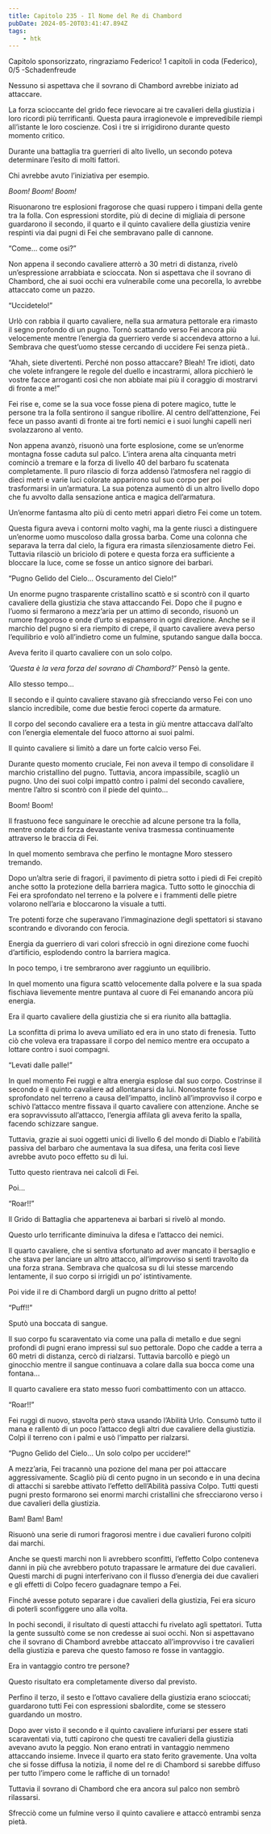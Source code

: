 ```yaml
---
title: Capitolo 235 - Il Nome del Re di Chambord
pubDate: 2024-05-20T03:41:47.894Z
tags:
    - htk
---
```


Capitolo sponsorizzato, ringraziamo Federico!
1 capitoli in coda (Federico), 0/5
-Schadenfreude

Nessuno si aspettava che il sovrano di Chambord avrebbe iniziato ad attaccare.

La forza scioccante del grido fece rievocare ai tre cavalieri della giustizia i loro ricordi più terrificanti. Questa paura irragionevole e imprevedibile riempì all’istante le loro coscienze. Così i tre si irrigidirono durante questo momento critico.

Durante una battaglia tra guerrieri di alto livello, un secondo poteva determinare l’esito di molti fattori.

Chi avrebbe avuto l’iniziativa per esempio.

<em>Boom! Boom! Boom!</em>

Risuonarono tre esplosioni fragorose che quasi ruppero i timpani della gente tra la folla. Con espressioni stordite, più di decine di migliaia di persone guardarono il secondo, il quarto e il quinto cavaliere della giustizia venire respinti via dai pugni di Fei che sembravano palle di cannone.

“Come… come osi?”

Non appena il secondo cavaliere atterrò a 30 metri di distanza, rivelò un’espressione arrabbiata e scioccata. Non si aspettava che il sovrano di Chambord, che ai suoi occhi era vulnerabile come una pecorella, lo avrebbe attaccato come un pazzo.

“Uccidetelo!”

Urlò con rabbia il quarto cavaliere, nella sua armatura pettorale era rimasto il segno profondo di un pugno. Tornò scattando verso Fei ancora più velocemente mentre l’energia da guerriero verde si accendeva attorno a lui. Sembrava che quest’uomo stesse cercando di uccidere Fei senza pietà..

“Ahah, siete divertenti. Perché non posso attaccare? Bleah! Tre idioti, dato che volete infrangere le regole del duello e incastrarmi, allora picchierò le vostre facce arroganti così che non abbiate mai più il coraggio di mostrarvi di fronte a me!”

Fei rise e, come se la sua voce fosse piena di potere magico, tutte le persone tra la folla sentirono il sangue ribollire. Al centro dell’attenzione, Fei fece un passo avanti di fronte ai tre forti nemici e i suoi lunghi capelli neri svolazzarono al vento.

Non appena avanzò, risuonò una forte esplosione, come se un’enorme montagna fosse caduta sul palco. L’intera arena alta cinquanta metri cominciò a tremare e la forza di livello 40 del barbaro fu scatenata completamente. Il puro rilascio di forza addensò l’atmosfera nel raggio di dieci metri e varie luci colorate apparirono sul suo corpo per poi trasformarsi in un’armatura. La sua potenza aumentò di un altro livello dopo che fu avvolto dalla sensazione antica e magica dell’armatura.

Un’enorme fantasma alto più di cento metri apparì dietro Fei come un totem.

Questa figura aveva i contorni molto vaghi, ma la gente riuscì a distinguere un’enorme uomo muscoloso dalla grossa barba. Come una colonna che separava la terra dal cielo, la figura era rimasta silenziosamente dietro Fei. Tuttavia rilasciò un briciolo di potere e questa forza era sufficiente a bloccare la luce, come se fosse un antico signore dei barbari.

“Pugno Gelido del Cielo… Oscuramento del Cielo!”

Un enorme pugno trasparente cristallino scattò e si scontrò con il quarto cavaliere della giustizia che stava attaccando Fei. Dopo che il pugno e l’uomo si fermarono a mezz’aria per un attimo di secondo, risuonò un rumore fragoroso e onde d’urto si espansero in ogni direzione. Anche se il marchio del pugno si era riempito di crepe, il quarto cavaliere aveva perso l’equilibrio e volò all’indietro come un fulmine, sputando sangue dalla bocca.

Aveva ferito il quarto cavaliere con un solo colpo.

<em>’Questa è la vera forza del sovrano di Chambord?’</em> Pensò la gente.

Allo stesso tempo…

Il secondo e il quinto cavaliere stavano già sfrecciando verso Fei con uno slancio incredibile, come due bestie feroci coperte da armature.

Il corpo del secondo cavaliere era a testa in giù mentre attaccava dall’alto con l’energia elementale del fuoco attorno ai suoi palmi.

Il quinto cavaliere si limitò a dare un forte calcio verso Fei.

Durante questo momento cruciale, Fei non aveva il tempo di consolidare il marchio cristallino del pugno. Tuttavia, ancora impassibile, scagliò un pugno. Uno dei suoi colpi impattò contro i palmi del secondo cavaliere, mentre l’altro si scontrò con il piede del quinto…

Boom! Boom!

Il frastuono fece sanguinare le orecchie ad alcune persone tra la folla, mentre ondate di forza devastante veniva trasmessa continuamente attraverso le braccia di Fei.

In quel momento sembrava che perfino le montagne Moro stessero tremando.

Dopo un’altra serie di fragori, il pavimento di pietra sotto i piedi di Fei crepitò anche sotto la protezione della barriera magica. Tutto sotto le ginocchia di Fei era sprofondato nel terreno e la polvere e i frammenti delle pietre volarono nell’aria e bloccarono la visuale a tutti.

Tre potenti forze che superavano l’immaginazione degli spettatori si stavano scontrando e divorando con ferocia.

Energia da guerriero di vari colori sfrecciò in ogni direzione come fuochi d’artificio, esplodendo contro la barriera magica.

In poco tempo, i tre sembrarono aver raggiunto un equilibrio.

In quel momento una figura scattò velocemente dalla polvere e la sua spada fischiava lievemente mentre puntava al cuore di Fei emanando ancora più energia.

Era il quarto cavaliere della giustizia che si era riunito alla battaglia.

La sconfitta di prima lo aveva umiliato ed era in uno stato di frenesia. Tutto ciò che voleva era trapassare il corpo del nemico mentre era occupato a lottare contro i suoi compagni.

“Levati dalle palle!”

In quel momento Fei ruggì e altra energia esplose dal suo corpo. Costrinse il secondo e il quinto cavaliere ad allontanarsi da lui. Nonostante fosse sprofondato nel terreno a causa dell’impatto, inclinò all’improvviso il corpo e schivò l’attacco mentre fissava il quarto cavaliere con attenzione. Anche se era sopravvissuto all’attacco, l’energia affilata gli aveva ferito la spalla, facendo schizzare sangue.

Tuttavia, grazie ai suoi oggetti unici di livello 6 del mondo di Diablo e l’abilità passiva del barbaro che aumentava la sua difesa, una ferita così lieve avrebbe avuto poco effetto su di lui.

Tutto questo rientrava nei calcoli di Fei.

Poi…

“Roar!!”

Il Grido di Battaglia che apparteneva ai barbari si rivelò al mondo.

Questo urlo terrificante diminuiva la difesa e l’attacco dei nemici.

Il quarto cavaliere, che si sentiva sfortunato ad aver mancato il bersaglio e che stava per lanciare un altro attacco, all’improvviso si sentì travolto da una forza strana. Sembrava che qualcosa su di lui stesse marcendo lentamente, il suo corpo si irrigidì un po’ istintivamente.

Poi vide il re di Chambord dargli un pugno dritto al petto!

“Puff!!”

Sputò una boccata di sangue.

Il suo corpo fu scaraventato via come una palla di metallo e due segni profondi di pugni erano impressi sul suo pettorale. Dopo che cadde a terra a 60 metri di distanza, cercò di rialzarsi. Tuttavia barcollò e piegò un ginocchio mentre il sangue continuava a colare dalla sua bocca come una fontana…

Il quarto cavaliere era stato messo fuori combattimento con un attacco.

“Roar!!”

Fei ruggì di nuovo, stavolta però stava usando l’Abilità Urlo. Consumò tutto il mana e rallentò di un poco l’attacco degli altri due cavaliere della giustizia. Colpì il terreno con i palmi e usò l’impatto per rialzarsi.

“Pugno Gelido del Cielo… Un solo colpo per uccidere!”

A mezz’aria, Fei tracannò una pozione del mana per poi attaccare aggressivamente. Scagliò più di cento pugno in un secondo e in una decina di attacchi si sarebbe attivato l’effetto dell’Abilità passiva Colpo. Tutti questi pugni presto formarono sei enormi marchi cristallini che sfrecciarono verso i due cavalieri della giustizia.

Bam! Bam! Bam!

Risuonò una serie di rumori fragorosi mentre i due cavalieri furono colpiti dai marchi.

Anche se questi marchi non li avrebbero sconfitti, l’effetto Colpo conteneva danni in più che avrebbero potuto trapassare le armature dei due cavalieri. Questi marchi di pugni interferivano con il flusso d’energia dei due cavalieri e gli effetti di Colpo fecero guadagnare tempo a Fei.

Finché avesse potuto separare i due cavalieri della giustizia, Fei era sicuro di poterli sconfiggere uno alla volta.

In pochi secondi, il risultato di questi attacchi fu rivelato agli spettatori. Tutta la gente sussultò come se non credesse ai suoi occhi. Non si aspettavano che il sovrano di Chambord avrebbe attaccato all’improvviso i tre cavalieri della giustizia e pareva che questo famoso re fosse in vantaggio.

Era in vantaggio contro tre persone?

Questo risultato era completamente diverso dal previsto.

Perfino il terzo, il sesto e l’ottavo cavaliere della giustizia erano scioccati; guardarono tutti Fei con espressioni sbalordite, come se stessero guardando un mostro.

Dopo aver visto il secondo e il quinto cavaliere infuriarsi per essere stati scaraventati via, tutti capirono che questi tre cavalieri della giustizia avevano avuto la peggio. Non erano entrati in vantaggio nemmeno attaccando insieme. Invece il quarto era stato ferito gravemente. Una volta che si fosse diffusa la notizia, il nome del re di Chambord si sarebbe diffuso per tutto l’impero come le raffiche di un tornado!

Tuttavia il sovrano di Chambord che era ancora sul palco non sembrò rilassarsi.

Sfrecciò come un fulmine verso il quinto cavaliere e attaccò entrambi senza pietà.




